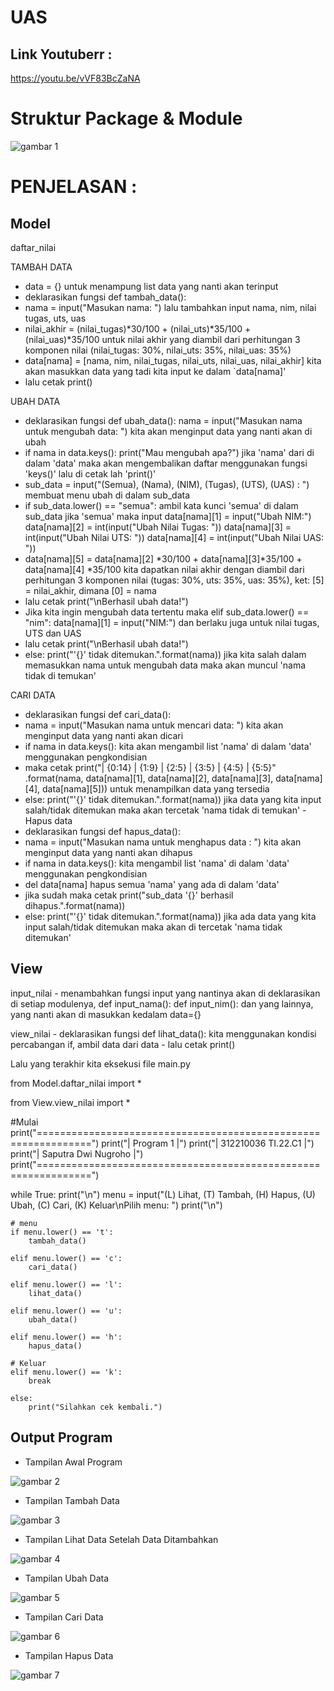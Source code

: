 # UAS

## Link Youtuberr :

https://youtu.be/vVF83BcZaNA

# Struktur Package & Module

![gambar 1](ss/1.png)

# PENJELASAN :

## Model

daftar_nilai

TAMBAH DATA

+ data = {} untuk menampung list data yang nanti akan terinput
+ deklarasikan fungsi def tambah_data():
+ nama = input("Masukan nama: ") lalu tambahkan input nama, nim, nilai tugas, uts, uas
+ nilai_akhir = (nilai_tugas)*30/100 + (nilai_uts)*35/100 + (nilai_uas)*35/100 untuk nilai akhir yang diambil dari perhitungan 3 komponen nilai (nilai_tugas: 30%, nilai_uts: 35%, nilai_uas: 35%)
+ data[nama] = [nama, nim, nilai_tugas, nilai_uts, nilai_uas, nilai_akhir] kita akan masukkan data yang tadi kita input ke dalam `data[nama]'
+ lalu cetak print()

UBAH DATA

+ deklarasikan fungsi def ubah_data(): nama = input("Masukan nama untuk mengubah data: ") kita akan menginput data yang nanti akan di ubah
+ if nama in data.keys(): print("Mau mengubah apa?") jika 'nama' dari di dalam 'data' maka akan mengembalikan daftar menggunakan fungsi 'keys()' lalu di cetak lah 'print()'
+ sub_data = input("(Semua), (Nama), (NIM), (Tugas), (UTS), (UAS) : ") membuat menu ubah di dalam sub_data
+ if sub_data.lower() == "semua": ambil kata kunci 'semua' di dalam sub_data jika 'semua' maka input data[nama][1] = input("Ubah NIM:") data[nama][2] = int(input("Ubah Nilai Tugas: ")) data[nama][3] = int(input("Ubah Nilai UTS: ")) data[nama][4] = int(input("Ubah Nilai UAS: "))
+ data[nama][5] = data[nama][2] *30/100 + data[nama][3]*35/100 + data[nama][4] *35/100 kita dapatkan nilai akhir dengan diambil dari perhitungan 3 komponen nilai (tugas: 30%, uts: 35%, uas: 35%), ket: [5] = nilai_akhir, dimana [0] = nama
+ lalu cetak print("\nBerhasil ubah data!")
+ Jika kita ingin mengubah data tertentu maka elif sub_data.lower() == "nim": data[nama][1] = input("NIM:") dan berlaku juga untuk nilai tugas, UTS dan UAS
+ lalu cetak print("\nBerhasil ubah data!")
+ else: print("'{}' tidak ditemukan.".format(nama)) jika kita salah dalam memasukkan nama untuk mengubah data maka akan muncul 'nama tidak di temukan'

CARI DATA

+ deklarasikan fungsi def cari_data():
+ nama = input("Masukan nama untuk mencari data: ") kita akan menginput data yang nanti akan dicari
+ if nama in data.keys(): kita akan mengambil list 'nama' di dalam 'data' menggunakan pengkondisian
+ maka cetak print("| {0:14} | {1:9} | {2:5} | {3:5} | {4:5} | {5:5}" .format(nama, data[nama][1], data[nama][2], data[nama][3], data[nama][4], data[nama][5])) untuk menampilkan data yang tersedia
+ else: print("'{}' tidak ditemukan.".format(nama)) jika data yang kita input salah/tidak ditemukan maka akan tercetak 'nama tidak di temukan' -Hapus data
+ deklarasikan fungsi def hapus_data():
+ nama = input("Masukan nama untuk menghapus data : ") kita akan menginput data yang nanti akan dihapus
+ if nama in data.keys(): kita mengambil list 'nama' di dalam 'data' menggunakan pengkondisian
+ del data[nama] hapus semua 'nama' yang ada di dalam 'data'
+ jika sudah maka cetak print("sub_data '{}' berhasil dihapus.".format(nama))
+ else: print("'{}' tidak ditemukan.".format(nama)) jika ada data yang kita input salah/tidak ditemukan maka akan di tercetak 'nama tidak ditemukan'

## View

input_nilai - menambahkan fungsi input yang nantinya akan di deklarasikan di setiap modulenya, def input_nama(): def input_nim(): dan yang lainnya, yang nanti akan di masukkan kedalam data={}

view_nilai - deklarasikan fungsi def lihat_data(): kita menggunakan kondisi percabangan if, ambil data dari data - lalu cetak print()

Lalu yang terakhir kita eksekusi file main.py


from Model.daftar_nilai import *

from View.view_nilai import *

#Mulai
print("===============================================================")
print("|                           Program 1                         |")
print("|    312210036                                     TI.22.C1   |")
print("|                       Saputra Dwi Nugroho                   |")
print("===============================================================")

while True:
    print("\n")
    menu = input("(L) Lihat, (T) Tambah, (H) Hapus, (U) Ubah, (C) Cari, (K) Keluar\nPilih menu: ")
    print("\n")

    # menu
    if menu.lower() == 't':
        tambah_data()

    elif menu.lower() == 'c':
        cari_data()

    elif menu.lower() == 'l':
        lihat_data()

    elif menu.lower() == 'u':
        ubah_data()

    elif menu.lower() == 'h':
        hapus_data()

    # Keluar
    elif menu.lower() == 'k':
        break

    else:
        print("Silahkan cek kembali.")

## Output Program

- Tampilan Awal Program

![gambar 2](ss/2.png)

- Tampilan Tambah Data

![gambar 3](ss/3.png)

- Tampilan Lihat Data Setelah Data Ditambahkan

![gambar 4](ss/4.png)

- Tampilan Ubah Data

![gambar 5](ss/5.png)

- Tampilan Cari Data

![gambar 6](ss/6.png)

- Tampilan Hapus Data

![gambar 7](ss/7.png)
